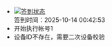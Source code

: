 - [![签到状态](https://github.com/womade/Cloud189-Actions/actions/workflows/main.yml/badge.svg?branch=main)](https://github.com/womade/Cloud189-Actions/actions/workflows/main.yml) <br> 签到时间：2025-10-14 00:42:53
- 开始执行帐号1
- 设备ID不存在，需要二次设备校验
